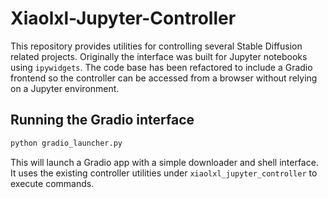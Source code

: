 # Xiaolxl-Jupyter-Controller

This repository provides utilities for controlling several Stable Diffusion
related projects. Originally the interface was built for Jupyter notebooks
using `ipywidgets`. The code base has been refactored to include a Gradio
frontend so the controller can be accessed from a browser without relying on a
Jupyter environment.

## Running the Gradio interface

```bash
python gradio_launcher.py
```

This will launch a Gradio app with a simple downloader and shell interface. It
uses the existing controller utilities under `xiaolxl_jupyter_controller` to
execute commands.
